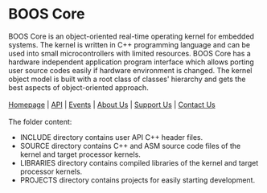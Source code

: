 # BOOS Core
BOOS Core is an object-oriented real-time operating kernel for embedded systems. The kernel is written in C++ programming language and can be used into small microcontrollers with limited resources. BOOS Core has a hardware independent application program interface which allows porting user source codes easily if hardware environment is changed. The kernel object model is built with a root class of classes' hierarchy and gets the best aspects of object-oriented approach.<br/><br/>
[Homepage](http://baigudin.software/boos/) | [API](http://baigudin.software/en/solution/boos/api/) | [Events](http://baigudin.software/events/) | [About Us](http://baigudin.software/about/project/) | [Support Us](http://baigudin.software/support/donate/) | [Contact Us](http://baigudin.software/contact/)<br/><br/>
The folder content:
 - INCLUDE directory contains user API C++ header files.
 - SOURCE directory contains C++ and ASM source code files of the kernel and target processor kernels.
 - LIBRARIES directory contains compiled libraries of the kernel and target processor kernels.
 - PROJECTS directory contains projects for easily starting development.